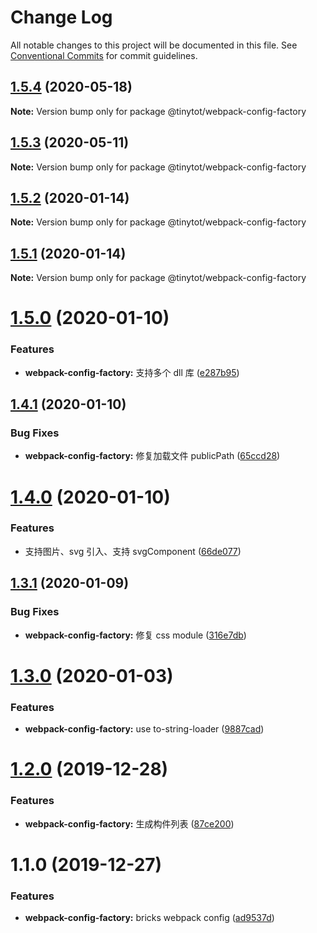 # Change Log

All notable changes to this project will be documented in this file.
See [Conventional Commits](https://conventionalcommits.org) for commit guidelines.

## [1.5.4](https://github.com/tinytot1/tools/compare/@tinytot/webpack-config-factory@1.5.3...@tinytot/webpack-config-factory@1.5.4) (2020-05-18)

**Note:** Version bump only for package @tinytot/webpack-config-factory

## [1.5.3](https://github.com/tinytot1/tools/compare/@tinytot/webpack-config-factory@1.5.2...@tinytot/webpack-config-factory@1.5.3) (2020-05-11)

**Note:** Version bump only for package @tinytot/webpack-config-factory

## [1.5.2](https://github.com/tinytot1/tools/compare/@tinytot/webpack-config-factory@1.5.1...@tinytot/webpack-config-factory@1.5.2) (2020-01-14)

**Note:** Version bump only for package @tinytot/webpack-config-factory

## [1.5.1](https://github.com/tinytot1/tools/compare/@tinytot/webpack-config-factory@1.5.0...@tinytot/webpack-config-factory@1.5.1) (2020-01-14)

**Note:** Version bump only for package @tinytot/webpack-config-factory

# [1.5.0](https://github.com/tinytot1/tools/compare/@tinytot/webpack-config-factory@1.4.1...@tinytot/webpack-config-factory@1.5.0) (2020-01-10)

### Features

- **webpack-config-factory:** 支持多个 dll 库 ([e287b95](https://github.com/tinytot1/tools/commit/e287b954952dd63eda2a381e36544b86dd678c20))

## [1.4.1](https://github.com/tinytot1/tools/compare/@tinytot/webpack-config-factory@1.4.0...@tinytot/webpack-config-factory@1.4.1) (2020-01-10)

### Bug Fixes

- **webpack-config-factory:** 修复加载文件 publicPath ([65ccd28](https://github.com/tinytot1/tools/commit/65ccd28c15300c2b64ad6b2c70167ffc084a060d))

# [1.4.0](https://github.com/tinytot1/tools/compare/@tinytot/webpack-config-factory@1.3.1...@tinytot/webpack-config-factory@1.4.0) (2020-01-10)

### Features

- 支持图片、svg 引入、支持 svgComponent ([66de077](https://github.com/tinytot1/tools/commit/66de0774926d434e9f7b641641d9e3233ddb4470))

## [1.3.1](https://github.com/tinytot1/tools/compare/@tinytot/webpack-config-factory@1.3.0...@tinytot/webpack-config-factory@1.3.1) (2020-01-09)

### Bug Fixes

- **webpack-config-factory:** 修复 css module ([316e7db](https://github.com/tinytot1/tools/commit/316e7dbcfe92ddb8bcaf3a04116092186474fe1c))

# [1.3.0](https://github.com/tinytot1/tools/compare/@tinytot/webpack-config-factory@1.2.0...@tinytot/webpack-config-factory@1.3.0) (2020-01-03)

### Features

- **webpack-config-factory:** use to-string-loader ([9887cad](https://github.com/tinytot1/tools/commit/9887cad8b3698b14f3fc40b5a398b37dafd1bbe8))

# [1.2.0](https://github.com/tinytot1/tools/compare/@tinytot/webpack-config-factory@1.1.0...@tinytot/webpack-config-factory@1.2.0) (2019-12-28)

### Features

- **webpack-config-factory:** 生成构件列表 ([87ce200](https://github.com/tinytot1/tools/commit/87ce2008a3593911f5c6f61bc549f28b8baf3d1c))

# 1.1.0 (2019-12-27)

### Features

- **webpack-config-factory:** bricks webpack config ([ad9537d](https://github.com/tinytot1/tools/commit/ad9537db817b6b7014e9c5dd8689010dee8f64d6))
